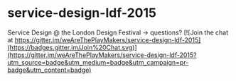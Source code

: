 # service-design-ldf-2015

Service Design @ the London Design Festival -> questions? [![Join the chat at https://gitter.im/weAreThePlayMakers/service-design-ldf-2015](https://badges.gitter.im/Join%20Chat.svg)](https://gitter.im/weAreThePlayMakers/service-design-ldf-2015?utm_source=badge&utm_medium=badge&utm_campaign=pr-badge&utm_content=badge)
